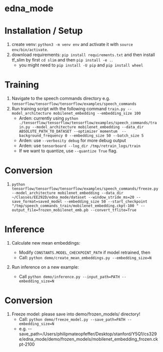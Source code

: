 # edna_mode

# Installation / Setup

1. create venv: `python3 -m venv env` and activate it with `source env/bin/activate`.
2. download requirements: `pip install requirements.txt` and then install tf_slim by first `cd slim` and then `pip install -e .`.
    - you might need to `pip install -U pip` and `pip install wheel`

# Training
1. Navigate to the speech commands directory e.g. `tensorflow/tensorflow/tensorflow/examples/speech_commands`
2. Run training script with the following command `train.py --model_architecture mobilenet_embedding --embedding_size 100`
    - Arden: currently using `python ./tensorflow/tensorflow/tensorflow/examples/speech_commands/train.py --model_architecture mobilenet_embedding --data_dir ABSOLUTE_PATH_TO_DATASET --optimizer momentum  --background_frequency 0 --embedding_size 50 --batch_size 5`
    - Arden: use `--verbosity debug` for more debug output
    - Arden: use `tensorboard --log_dir /tmp/retrain_logs/train`
    - If we want to quantize, use `--quantize True` flag.

# Conversion
1. `python tensorflow/tensorflow/tensorflow/examples/speech_commands/freeze.py --model_architecture mobilenet_embedding --data_dir  ~/Classes/EE292D/edna_mode/dataset --window_stride_ms=20 --save_format=saved_model --embedding_size 50 --start_checkpoint "/tmp/speech_commands_train/mobilenet_embedding.ckpt-100 " --output_file=frozen_mobilenet_emb.pb --convert_tflite=True`

# Inference
1. Calculate new mean embeddings:
    - Modify `CONSTANTS.MODEL_CHECKPOINT_PATH` if model retrained, then
    - Call: `python demo/create_mean_embeddings.py --embedding_size=N`

2. Run inference on a new example:
    - Call `python demo/inference.py --input_path=PATH --embedding_size=N`

# Conversion
1. Freeze model: please save into demo/frozen_models/ directory!
    - Call: `python demo/freeze_model.py --save_path=PATH --embedding_size=N`
    - e.g. --save_path=/Users/philipmateopfeffer/Desktop/stanford/Y5Q1/cs329e/edna_mode/demo/frozen_models/mobilenet_embedding_frozen.ckpt-2100
